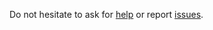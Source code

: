 Do not hesitate to ask for [help](https://github.com/airbusgeo/geocube/discussions) or report [issues](https://github.com/airbusgeo/geocube-ingester/issues).